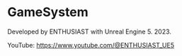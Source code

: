 # GameSystem

Developed by ENTHUSIAST with Unreal Engine 5. 2023.

YouTube:
https://www.youtube.com/@ENTHUSIAST_UE5
